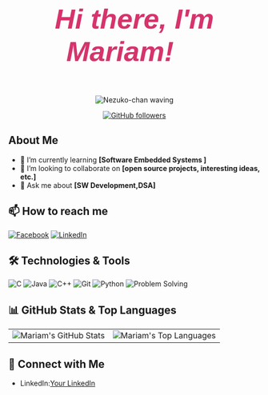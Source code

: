 # <p align="center" style="font-family: 'Arial', sans-serif; font-size: 2em; color: #d6336c; font-weight: bold; font-style: italic;"> Hi there, I'm Mariam! 👋</p>
<p align="center">
  <img src="https://media1.tenor.com/m/UPPqqw_sa0EAAAAC/nezuko-demon-slayer.gif" alt="Nezuko-chan waving" />
</p>
<p align="center">
  <a href="https://github.com/Mariamadham8">
    <img src="https://img.shields.io/github/followers/Mariamadham8?style=social" alt="GitHub followers" />
  </a>
</p>


## About Me

- 🌱 I’m currently learning **[Software Embedded Systems ]**
- 👯 I’m looking to collaborate on **[open source projects, interesting ideas, etc.]**
- 💬 Ask me about **[SW Development,DSA]**

## 📫 How to reach me

[![Facebook](https://img.shields.io/badge/Facebook-1877F2?style=flat&logo=facebook&logoColor=white)](https://www.facebook.com/mariam.adham.12?locale=ar_AR)
[![LinkedIn](https://img.shields.io/badge/LinkedIn-0A66C2?style=flat&logo=linkedin&logoColor=white)](https://www.linkedin.com/in/mariam-adham-4a217a252)


## 🛠️ Technologies & Tools

![C](https://img.shields.io/badge/-C-333333?style=flat&logo=c)
![Java](https://img.shields.io/badge/-Java-333333?style=flat&logo=java)
![C++](https://img.shields.io/badge/-C++-333333?style=flat&logo=cplusplus)
![Git](https://img.shields.io/badge/-Git-333333?style=flat&logo=git)
![Python](https://img.shields.io/badge/-Python-333333?style=flat&logo=python)
![Problem Solving](https://img.shields.io/badge/-Problem%20Solving-333333?style=flat&logo=code)

## 📊 GitHub Stats & Top Languages

<table>
  <tr>
    <td>
      <img src="https://github-readme-stats.vercel.app/api?username=Mariamadham8&show_icons=true&theme=radical" alt="Mariam's GitHub Stats" />
    </td>
    <td>
      <img src="https://github-readme-stats.vercel.app/api/top-langs/?username=Mariamadham8&layout=compact&theme=radical" alt="Mariam's Top Languages" />
    </td>
  </tr>
</table>


## 🔗 Connect with Me

- LinkedIn:[Your LinkedIn](https://www.linkedin.com/in/mariam-adham-4a217a252)



